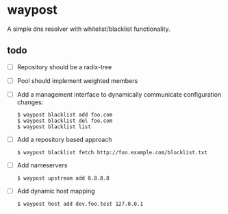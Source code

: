 # waypost

A simple dns resolver with whitelist/blacklist functionality.


## todo
- [ ] Repository should be a radix-tree
- [ ] Pool should implement weighted members
- [ ] Add a management interface to dynamically communicate configuration changes:
    ```
    $ waypost blacklist add foo.com
    $ waypost blacklist del foo.com
    $ waypost blacklist list
    ```
- [ ] Add a repository based approach
    ```
    $ waypost blacklist fetch http://foo.example.com/blocklist.txt
    ```

- [ ] Add nameservers
    ```
    $ waypost upstream add 8.8.8.8
    ```

- [ ] Add dynamic host mapping
    ```
    $ waypost host add dev.foo.test 127.0.0.1
    ```